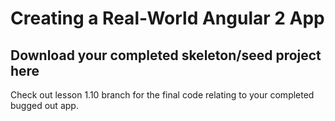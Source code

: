 # Creating a Real-World Angular 2 App

## Download your completed skeleton/seed project here

Check out lesson 1.10 branch for the final code relating to your completed bugged out app. 

